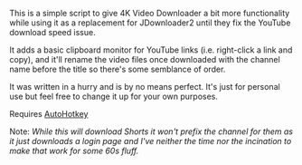 This is a simple script to give 4K Video Downloader a bit more functionality while using it as a replacement for JDownloader2 until they fix the YouTube download speed issue.

It adds a basic clipboard monitor for YouTube links (i.e. right-click a link and copy), and it'll rename the video files once downloaded with the channel name before the title so there's some semblance of order.

It was written in a hurry and is by no means perfect. It's just for personal use but feel free to change it up for your own purposes.

Requires [AutoHotkey](https://www.autohotkey.com/)

Note: *While this will download Shorts it won't prefix the channel for them as it just downloads a login page and I've neither the time nor the incination to make that work for some 60s fluff.*
